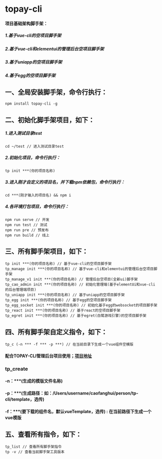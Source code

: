 # topay-cli
#### 项目基础架构脚手架：
##### 1.基于vue-cli的空项目脚手架
##### 2.基于vue-cli和elementui的管理后台空项目脚手架
##### 3.基于uniapp的空项目脚手架
##### 4.基于egg的空项目脚手架

## 一、全局安装脚手架，命令行执行：
~~~
npm install topay-cli -g
~~~

## 二、初始化脚手架项目，如下：
##### 1.进入测试目录test
~~~
cd ~/test // 进入测试目录test
~~~

##### 2.初始化项目，命令行执行：
~~~
tp init ***(你的项目名称)
~~~

##### 3.进入刚才自定义的项目名，并下载npm依赖包，命令行执行：
~~~
cd ***(刚才输入的项目名) && npm i
~~~

##### 4.各环境打包项目，命令行执行：
~~~
npm run serve // 开发
npm run test // 测试
npm run pre // 预发布
npm run build // 线上
~~~

## 三、所有脚手架项目，如下：
~~~
tp init ***(你的项目名称) // 基于vue-cli的空项目脚手架
tp_manage init ***(你的项目名称) // 基于vue-cli和elementui的管理后台空项目脚手架
tp_manage_v1 init ***(你的项目名称) // 管理后台空项目(全新ui)脚手架
tp_cao_admin init ***(你的项目名称) // 初始化管理端(基于elementUi和vue-cli的后台管理端项目)
tp_uniapp init ***(你的项目名称) // 基于uniapp的空项目脚手架
tp_egg init ***(你的项目名称) // 基于egg的空项目脚手架
tp_egg_socket init ***(你的项目名称) // 初始化基于egg的websocket的项目脚手架
tp_react init ***(你的项目名称) // 基于react的空项目脚手架
tp_egret init ***(你的项目名称) // 基于egret(白鹭游戏引擎)的空项目脚手架
~~~

## 四、所有脚手架自定义指令，如下：
~~~
tp_c (-n *** -f *** -p ***) // 在当前目录下生成一个vue组件空模版
~~~
#### 配合TOPAY-CLI管理后台项目使用；[项目地址](https://tpdoc.cn/topay_cli_manage/)

### tp_create 
#### -n：***(生成的模版文件名称) 
#### -p：***(生成路径：如：/Users/username/caofanghui/person/tp-cli/template，选传) 
#### -f：***(要下载的组件名，默认vueTemplate，选传) : 在当前路径下生成一个vue模版

## 五、查看所有指令，如下：
~~~
tp_list // 查看所有脚手架指令
tp -v // 查看当前脚手架工具版本
~~~



